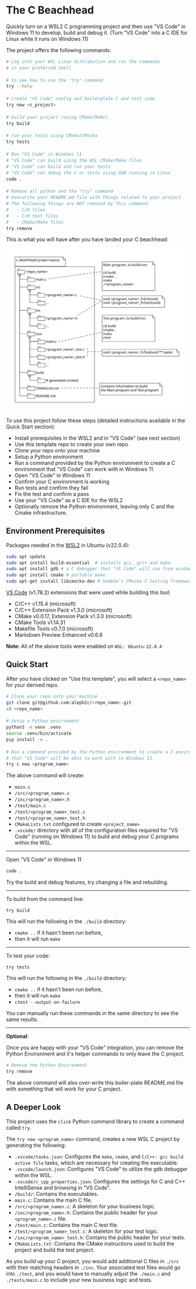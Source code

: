 # The C Beachhead

Quickly turn on a WSL2 C programming project and then use "VS Code" in Windows 11
to develop, build and debug it. (Turn "VS Code" into a C IDE for Linux while it
runs on Windows 11)

The project offers the following commands:

```bash
# Log into your WSL Linux distribution and run the commands
# in your preferred shell

# to see how to use the 'try' command
try --help

# create "VS Code" config and boilerplate C and test code
try new <c_project>

# build your project (using CMake/Make)
try build

# run your tests using CMake/CMocka
try tests

# Run "VS Code" in Windows 11
# "VS Code" can build using the WSL CMake/Make files
# "VS Code" can build and run your tests
# "VS Code" can debug the C or tests using GDB running in Linux
code .

# Remove all python and the "try" command
# Overwrite your README.md file with things related to your project
# The following things are NOT removed by this command:
#   - C/H files
#   - C/H test files
#   - CMake/Make files
try remove
```

This is what you will have after you have landed your C beachhead: 

![image](./images/c_layout.svg)

To use this project follow these steps (detailed instructions available in the Quick Start section):

- Install prerequisites in the WSL2 and in "VS Code" (see next section)
- Use this template repo to create your own repo
- Clone your repo onto your machine
- Setup a Python environment
- Run a command provided by the Python environment to create a C environment that "VS Code" can work with in Windows 11.
- Open "VS Code" in Windows 11
- Confirm your C environment is working
- Run tests and confirm they fail
- Fix the test and confirm a pass
- Use your "VS Code" as a C IDE for the WSL2
- Optionally remove the Python environment, leaving only C and the Cmake infrastructure.

## Environment Prerequisites

Packages needed in the [WSL2](https://www.youtube.com/watch?v=Rzg144v3hfo) in Ubuntu (v22.0.4):

```bash
sudo apt update
sudo apt install build-essential  # installs gcc, gcc+ and make
sudo apt install gdb # a C debugger that "VS Code" will use from windows 11
sudo apt install cmake # portable make
sudo apt-get install libcmocka-dev # Sambda's CMocka C testing framework
```

[VS Code](https://code.visualstudio.com/download) (v1.78.2) extensions that were used while building this tool:

- C/C++ v1.15.4 (microsoft)
- C/C++ Extension Pack v1.3.0 (microsoft)
- CMake v0.0.17, Extension Pack v1.3.0 (microsoft)
- CMake Tools v1.14.31
- Makefile Tools v0.7.0 (microsoft)
- Markdown Preview Enhanced v0.6.8

**Note:** All of the above tools were enabled on ``WSL: Ubuntu-22.0.4``

## Quick Start

After you have clicked on "Use this template", you will select a ``<repo_name>``
for your derived repo.

```bash
# Clone your repo onto your machine
git clone git@github.com:aleph2c/<repo_name>.git
cd <repo_name>

# Setup a Python environment
python3 -m venv .venv
source .venv/bin/activate
pip install -e .

# Run a command provided by the Python environment to create a C environment
# that "VS Code" will be able to work with in Windows 11
try c new <program_name>
```

The above command will create:
- ``main.c``
- ``/src/<program_name>.c``
- ``/inc/<program_name>.h``
- ``/test/main.c``
- ``/test/<program_name>_test.c``
- ``/test/<program_name>_test.h``
- ``CMakeLists.txt`` configured to create ``<project_name>``
- ``.vscode/`` directory with all of the configuration files required for "VS Code" (running on Windows 11) to build and debug your C programs within the WSL.

---

Open "VS Code" in Windows 11

```bash
code .
```

Try the build and debug features, try changing a file and rebuilding.

---

To build from the command line:

```
try build
```

This will run the following in the ``./build`` directory:

- ``cmake ..`` if it hasn't been run before,
- then it will run ``make``

---

To test your code:

```
try tests
```

This will run the following in the ``./build`` directory:

- ``cmake ..`` if it hasn't been run before,
- then it will run ``make``
- ``ctest --output-on-failure``

You can manually run these commands in the same directory to see the same
results.

---

**Optional**:

Once you are happy with your "VS Code" integration, you can remove the Python
Environment and it's helper commands to only leave the C project.

```bash
# Remove the Python Environment 
try remove
```

The above command will also over-write this boiler-plate README.md file with
something that will work for your C project.

## A Deeper Look

This project uses the `click` Python command library to create a command called `try`. 

The `try new <program_name>` command, creates a new WSL C
project by generating the following:

- `.vscode/tasks.json`: Configures the `make`, `cmake`, and `C/C++: gcc build active file` tasks, which are necessary for creating the executable.
- `.vscode/launch.json`: Configures "VS Code" to utilize the gdb debugger within the WSL.
- `.vscode/c_cpp_properties.json`: Configures the settings for C and C++ IntelliSense and browsing in "VS Code".
- `/build/`: Contains the executables.
- `main.c`: Contains the main C file.
- `/src/<program_name>.c`: A skeleton for your business logic.
- `/inc/<program_name>.h`: Contains the public header for your ``<program_name>.c`` file.
- `/test/main.c`: Contains the main C test file.
- `/test/<program_name>_test.c`: A skeleton for your test logic.
- `/inc/<program_name>_test.h`: Contains the public header for your tests.
- `CMakeLists.txt`: Contains the CMake instructions used to build the project and build the test project.

As you build up your C project, you would add additional C files in ``./src`` with their matching headers in ``./inc``.  Your associated test files would go into ``./test``, and you would have to manually adjust the ``./main.c`` and ``./tests/main.c`` to include your new business logic and tests.

